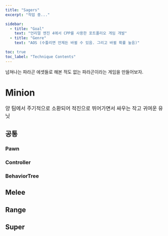```yaml
---
title: "Sagers"
excerpt: "작업 중..."

sidebar:
  - title: "Goal"
    text: "언리얼 엔진 4에서 CPP를 사용한 포트폴리오 게임 개발"
  - title: "Genre"
    text: "AOS (수틀리면 언제든 바뀔 수 있음. 그리고 바뀔 확률 높음)"

toc: true
toc_label: "Technique Contents"
---
```


넘쳐나는 파라곤 에셋들로 해본 적도 없는 파라곤이라는 게임을 만들어보자.

# Minion

<font size="3">양 팀에서 주기적으로 소환되어 적진으로 뛰어가면서 싸우는 작고 귀여운 유닛</font>

## 공통

### Pawn

### Controller

### BehaviorTree

## Melee

## Range

## Super
